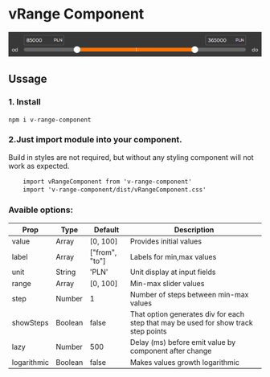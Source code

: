 # vRange Component

![demo image](https://github.com/jpolskicom/vRange/blob/main/demo.png?raw=true)

## Ussage

### 1. Install

```
npm i v-range-component
```

### 2.Just import module into your component.
Build in styles are not required, but without any styling component will not work as expected.

```
    import vRangeComponent from 'v-range-component'
    import 'v-range-component/dist/vRangeComponent.css'

```

### Avaible options:

| Prop | Type | Default | Description |
| ---- | ---- | ---- | ---- |
| value | Array | [0, 100] | Provides initial values |
| label | Array | ["from", "to"] | Labels for min,max values |
| unit | String | 'PLN' | Unit display at input fields |
| range | Array | [0, 100] | Min-max slider values |
| step | Number | 1 | Number of steps between min-max values |
| showSteps | Boolean | false | That option generates div for each step that may be used for show track step points |
| lazy | Number | 500 | Delay (ms) before emit value by component after change |
| logarithmic | Boolean | false| Makes values growth logarithmic |
